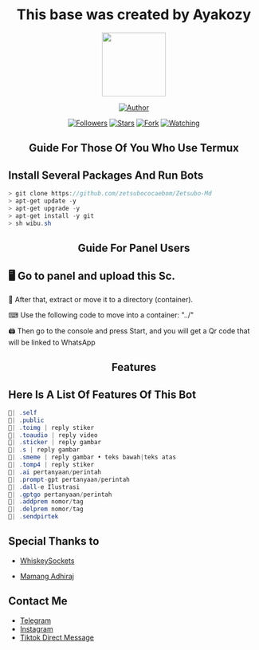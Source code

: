 <h1 align="center"> This base was created by Ayakozy </h1>

<p align="center">
<img src="https://telegra.ph/file/150f50669e93735c51aea.jpg" width="128" height="128"/>
</p>

<p align="center">
<a href="https://github.com/Ayakozy"><img title="Author" src="https://img.shields.io/badge/Ayakozy-Md-black?style=for-the-badge&logo=whatsapp"></a>
<p/>
<p align="center">
<a href="https://github.com/Ayakozy?tab=followers"><img title="Followers" src="https://img.shields.io/github/followers/zetsubococaebom?label=Followers&style=social"></a>
<a 
href="https://github.com/Ayakozy/Ayakozybot03/"><img title="Stars" src="https://img.shields.io/github/stars/zetsubococaebom/Zetsubo-Md?&style=social"></a>
<a href="https://github.com/Ayakozy/Ayakozybot03/network/members"><img title="Fork" src="https://img.shields.io/github/forks/zetsubococaebom/Zetsubo-Md?style=social"></a>
<a href="https://github.com/Ayakozy/Ayakozybot03/watchers"><img title="Watching" src="https://img.shields.io/github/watchers/zetsubococaebom/Zetsubo-Md?label=Watching&style=social"></a>
</p>
</a>
</p>  
<h2 align="center">Guide For Those Of You Who Use Termux</h2>

## Install Several Packages And Run Bots

```csharp
> git clone https://github.com/zetsubococaebom/Zetsubo-Md
> apt-get update -y
> apt-get upgrade -y
> apt-get install -y git
> sh wibu.sh
````

<h2 align="center">Guide For Panel Users</h2>

## 🖥 Go to panel and upload this Sc.

 📝 After that, extract or move it to a directory (container).

 ⌨ Use the following code to move into a container: "../"

 🖨 Then go to the console and press Start, and you will get a Qr code that will be linked to WhatsApp

<h2 align="center">Features</h2>

## Here Is A List Of Features Of This Bot 

```csharp
🍻| .self
🍻| .public
🍻| .toimg | reply stiker
🍻| .toaudio | reply video
🍻| .sticker | reply gambar
🍻| .s | reply gambar 
🍻| .smeme | reply gambar • teks bawah|teks atas
🍻| .tomp4 | reply stiker
🍻| .ai pertanyaan/perintah
🍻| .prompt-gpt pertanyaan/perintah
🍻| .dall-e Ilustrasi 
🍻| .gptgo pertanyaan/perintah
🍻| .addprem nomor/tag
🍻| .delprem nomor/tag
🍻| .sendpirtek
```




## Special Thanks to

* [WhiskeySockets](https://github.com/ayakozy)

* [Mamang Adhiraj](https://github.com/ayakozy)

## Contact Me
  
* [Telegram](https://t.me/Ayakozy03)
* [Instagram](https://instagram.com/jaa.id2v)
* [Tiktok Direct Message](tiktok.com/@ayako.id)
